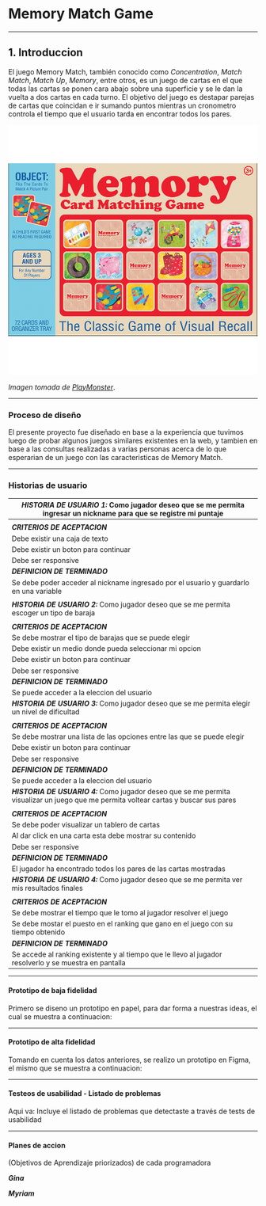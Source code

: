 # Memory Match Game

***
## 1. Introduccion

El juego Memory Match, también conocido como _Concentration_, _Match Match_, 
_Match Up_, _Memory_, entre otros, es un juego de cartas en el que todas las 
cartas se ponen cara abajo sobre una superficie y se le dan la vuelta a dos 
cartas en cada turno. 
El objetivo del juego es destapar parejas de cartas que coincidan e ir sumando
puntos mientras un cronometro controla el tiempo que el usuario tarda en
encontrar todos los pares.

![Concentration (card game)](src/image/MemoryGame.png)

_Imagen tomada de [PlayMonster](https://www.playmonster.com/product/memory-card-matching-game/)_.


***
### Proceso de diseño

El presente proyecto fue diseñado en base a la experiencia que tuvimos luego de probar algunos
juegos similares existentes en la web, y tambien en base a las consultas realizadas a 
varias personas acerca de lo que esperarian de un juego con las caracteristicas de Memory Match.

---
### Historias de usuario

| ***HISTORIA DE USUARIO 1:*** Como jugador deseo que se me permita ingresar un nickname para que se registre mi puntaje|
|---------------------------|
||
|***CRITERIOS DE ACEPTACION***|
|Debe existir una caja de texto|
|Debe existir un boton para continuar|
|Debe ser responsive| |
|***DEFINICION DE TERMINADO***|
|Se debe poder acceder al nickname ingresado por el usuario y guardarlo en una variable|
||
| ***HISTORIA DE USUARIO 2:*** Como jugador deseo que se me permita escoger un tipo de baraja |
||
|***CRITERIOS DE ACEPTACION***|
|Se debe mostrar el tipo de barajas que se puede elegir|
|Debe existir un medio donde pueda seleccionar mi opcion|
|Debe existir un boton para continuar|
|Debe ser responsive|
|***DEFINICION DE TERMINADO***|
|Se puede acceder a la eleccion del usuario|
| ***HISTORIA DE USUARIO 3:*** Como jugador deseo que se me permita elegir un nivel de dificultad|
||
|***CRITERIOS DE ACEPTACION***|
|Se debe mostrar una lista de las opciones entre las que se puede elegir|
|Debe existir un boton para continuar|
|Debe ser responsive|
|***DEFINICION DE TERMINADO***|
|Se puede acceder a la eleccion del usuario|
| ***HISTORIA DE USUARIO 4:*** Como jugador deseo que se me permita visualizar un juego que me permita voltear cartas y buscar sus pares|
||
|***CRITERIOS DE ACEPTACION***|
|Se debe poder visualizar un tablero de cartas|
|Al dar click en una carta esta debe mostrar su contenido|
|Debe ser responsive|
|***DEFINICION DE TERMINADO***|
|El jugador ha encontrado todos los pares de las cartas mostradas|
| ***HISTORIA DE USUARIO 4:*** Como jugador deseo que se me permita ver mis resultados finales|
||
|***CRITERIOS DE ACEPTACION***|
|Se debe mostrar el tiempo que le tomo al jugador resolver el juego|
|Se debe mostar el puesto en el ranking que gano en el juego con su tiempo obtenido|
|***DEFINICION DE TERMINADO***|
|Se accede al ranking existente y al tiempo que le llevo al jugador resolverlo y se muestra en pantalla|
***
#### Prototipo de baja fidelidad

Primero se diseno un prototipo en papel, para dar forma a nuestras ideas, el cual se muestra a continuacion:

***
#### Prototipo de alta fidelidad
Tomando en cuenta los datos anteriores, se realizo un prototipo en Figma, el mismo que se muestra a continuacion:

***
#### Testeos de usabilidad - Listado de problemas

Aqui va: Incluye el listado de problemas que detectaste a través de tests de
  usabilidad
***
#### Planes de accion
(Objetivos de Aprendizaje priorizados) de cada programadora

***Gina***

***Myriam***
